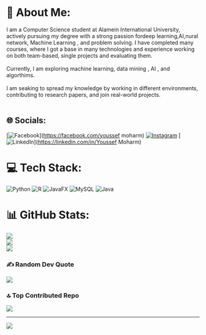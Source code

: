 # 💫 About Me:
I am a Computer Science student at Alamein International University, actively pursuing my degree with a strong passion fordeep learning,AI,nural network, Machine Learning , and problem solving. I have completed many courses, where I got a base in many technologies and experience working on both team-based, single projects and evaluating them.<br><br> Currently, I am exploring machine learning, data mining , AI , and algorthims.<br><br>I am seaking to spread my knowledge by working in different environments, contributing to research papers, and join real-world  projects.<br><br>


## 🌐 Socials:
[![Facebook](https://img.shields.io/badge/Facebook-%231877F2.svg?logo=Facebook&logoColor=white)](https://facebook.com/youssef moharm) [![Instagram](https://img.shields.io/badge/Instagram-%23E4405F.svg?logo=Instagram&logoColor=white)](https://instagram.com/__moharm__) [![LinkedIn](https://img.shields.io/badge/LinkedIn-%230077B5.svg?logo=linkedin&logoColor=white)](https://linkedin.com/in/Youssef Moharm) 

# 💻 Tech Stack:
![Python](https://img.shields.io/badge/python-3670A0?style=for-the-badge&logo=python&logoColor=ffdd54) ![R](https://img.shields.io/badge/r-%23276DC3.svg?style=for-the-badge&logo=r&logoColor=white) ![JavaFX](https://img.shields.io/badge/javafx-%23FF0000.svg?style=for-the-badge&logo=javafx&logoColor=white) ![MySQL](https://img.shields.io/badge/mysql-4479A1.svg?style=for-the-badge&logo=mysql&logoColor=white) ![Java](https://img.shields.io/badge/java-%23ED8B00.svg?style=for-the-badge&logo=openjdk&logoColor=white)
# 📊 GitHub Stats:
![](https://github-readme-stats.vercel.app/api?username=youssefmoharm&theme=dark&hide_border=false&include_all_commits=true&count_private=false)<br/>
![](https://github-readme-streak-stats.herokuapp.com/?user=youssefmoharm&theme=dark&hide_border=false)<br/>
![](https://github-readme-stats.vercel.app/api/top-langs/?username=youssefmoharm&theme=dark&hide_border=false&include_all_commits=true&count_private=false&layout=compact)

### ✍️ Random Dev Quote
![](https://quotes-github-readme.vercel.app/api?type=horizontal&theme=radical)

### 🔝 Top Contributed Repo
![](https://github-contributor-stats.vercel.app/api?username=youssefmoharm&limit=5&theme=dark&combine_all_yearly_contributions=true)

---
[![](https://visitcount.itsvg.in/api?id=youssefmoharm&icon=0&color=0)](https://visitcount.itsvg.in)

<!-- Proudly created with GPRM ( https://gprm.itsvg.in ) -->
